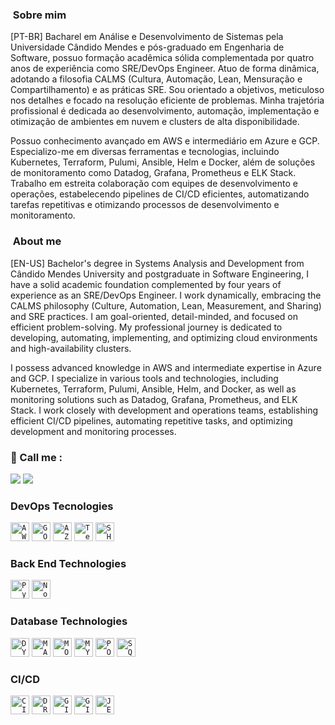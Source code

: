 <h3> &nbsp;Sobre mim </h3>
[PT-BR] Bacharel em Análise e Desenvolvimento de Sistemas pela Universidade Cândido Mendes e pós-graduado em Engenharia de Software, possuo formação acadêmica sólida complementada por quatro anos de experiência como SRE/DevOps Engineer. Atuo de forma dinâmica, adotando a filosofia CALMS (Cultura, Automação, Lean, Mensuração e Compartilhamento) e as práticas SRE. Sou orientado a objetivos, meticuloso nos detalhes e focado na resolução eficiente de problemas. Minha trajetória profissional é dedicada ao desenvolvimento, automação, implementação e otimização de ambientes em nuvem e clusters de alta disponibilidade.

Possuo conhecimento avançado em AWS e intermediário em Azure e GCP. Especializo-me em diversas ferramentas e tecnologias, incluindo Kubernetes, Terraform, Pulumi, Ansible, Helm e Docker, além de soluções de monitoramento como Datadog, Grafana, Prometheus e ELK Stack. Trabalho em estreita colaboração com equipes de desenvolvimento e operações, estabelecendo pipelines de CI/CD eficientes, automatizando tarefas repetitivas e otimizando processos de desenvolvimento e monitoramento.<br>
</p>

<h3> &nbsp;About me </h3>
[EN-US] Bachelor's degree in Systems Analysis and Development from Cândido Mendes University and postgraduate in Software Engineering, I have a solid academic foundation complemented by four years of experience as an SRE/DevOps Engineer. I work dynamically, embracing the CALMS philosophy (Culture, Automation, Lean, Measurement, and Sharing) and SRE practices. I am goal-oriented, detail-minded, and focused on efficient problem-solving. My professional journey is dedicated to developing, automating, implementing, and optimizing cloud environments and high-availability clusters.

I possess advanced knowledge in AWS and intermediate expertise in Azure and GCP. I specialize in various tools and technologies, including Kubernetes, Terraform, Pulumi, Ansible, Helm, and Docker, as well as monitoring solutions such as Datadog, Grafana, Prometheus, and ELK Stack. I work closely with development and operations teams, establishing efficient CI/CD pipelines, automating repetitive tasks, and optimizing development and monitoring processes.<br>
</p>

<p align="left">
  <h3>📱 Call me : </h3>
  </p>

<p align="left">
  <a href="https://www.linkedin.com/in/dev-joaobraga" alt="Linkedin">
  <img src="https://img.shields.io/badge/LinkedIn-0077B5?style=for-the-badge&logo=linkedin&logoColor=white" /></a>

  <a href="http://api.whatsapp.com/send?phone=5521972563907" alt="WhatsApp">
  <img src="https://img.shields.io/badge/WhatsApp-25D366?style=for-the-badge&logo=whatsapp&logoColor=white"/></a>
</p>

<h3> DevOps Tecnologies </h3> 
  <code><img height="30" src="https://img.shields.io/badge/Amazon_AWS-FF9900?style=for-the-badge&logo=amazonaws&logoColor=white" alt="AWS"/></code>
  <code><img height="30" src="https://img.shields.io/badge/Google_Cloud-4285F4?style=for-the-badge&logo=google-cloud&logoColor=white" alt="GOOGLE CLOUD"/></code>
  <code><img height="30" src="https://img.shields.io/badge/Microsoft_Azure-0089D6?style=for-the-badge&logo=microsoft-azure&logoColor=white " alt="AZURE"/></code>
  <code><img height="30" src="https://img.shields.io/badge/Terraform-7B42BC?style=for-the-badge&logo=terraform&logoColor=white" alt="Terraform"/></code>
  <code><img height="30" src="https://img.shields.io/badge/Shell_Script-121011?style=for-the-badge&logo=gnu-bash&logoColor=whitehttps://img.shields.io/badge/Shell_Script-121011?style=for-the-badge&logo=gnu-bash&logoColor=white" alt="SHELL SCRIPT"/></code>

<h3>Back End Technologies </h3>
  <code><img height="30" src="https://img.shields.io/badge/Python-FFD43B?style=for-the-badge&logo=python&logoColor=blue" alt="Python"/></code>
  <code><img height="30" src="https://img.shields.io/badge/Node.js-43853D?style=for-the-badge&logo=node.js&logoColor=white" alt="NodeJS"/></code>

<h3>Database Technologies </h3>
<code><img height="30" src="https://img.shields.io/badge/Amazon%20DynamoDB-4053D6?style=for-the-badge&logo=Amazon%20DynamoDB&logoColor=white" alt="DYNAMODB"/></code>
<code><img height="30" src="https://img.shields.io/badge/MariaDB-003545?style=for-the-badge&logo=mariadb&logoColor=white" alt="MARIADB"/></code>
<code><img height="30" src="https://img.shields.io/badge/MongoDB-4EA94B?style=for-the-badge&logo=mongodb&logoColor=white" alt="MONGODB"/></code>
<code><img height="30" src="https://img.shields.io/badge/MySQL-005C84?style=for-the-badge&logo=mysql&logoColor=white" alt="MYSQL"/></code>
<code><img height="30" src="https://img.shields.io/badge/PostgreSQL-316192?style=for-the-badge&logo=postgresql&logoColor=white" alt="POSTGRESQL"/></code>
<code><img height="30" src="https://img.shields.io/badge/Microsoft_SQL_Server-CC2927?style=for-the-badge&logo=microsoft-sql-server&logoColor=white" alt="SQL SERVER"/></code>

<h3>CI/CD</h3>
<code><img height="30" src="https://img.shields.io/badge/circleci-343434?style=for-the-badge&logo=circleci&logoColor=white" alt="CIRCLE CI"/></code>
<code><img height="30" src="https://img.shields.io/badge/Drone_CI-212121?style=for-the-badge&logo=drone&logoColor=white" alt="DRONE CI"/></code>
<code><img height="30" src="https://img.shields.io/badge/GitHub_Actions-2088FF?style=for-the-badge&logo=github-actions&logoColor=white" alt="GITHUB ACTIONS"/></code>
<code><img height="30" src="https://img.shields.io/badge/GitLab-330F63?style=for-the-badge&logo=gitlab&logoColor=white" alt="GITLAB"/></code>
<code><img height="30" src="https://img.shields.io/badge/Jenkins-D24939?style=for-the-badge&logo=Jenkins&logoColor=white" alt="JENKINS"/></code>
